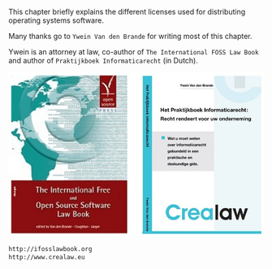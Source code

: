 This chapter briefly explains the different licenses used for
distributing operating systems software.

Many thanks go to `Ywein Van den Brande` for writing most of this
chapter.

Ywein is an attorney at law, co-author of
`The International FOSS Law Book` and author of
`Praktijkboek Informaticarecht` (in Dutch).

![](images/ifosslawbook.jpg)

    http://ifosslawbook.org
    http://www.crealaw.eu
